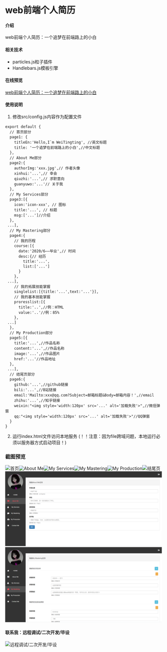 # web前端个人简历

#### 介绍
web前端个人简历：一个追梦在前端路上的小白

#### 相关技术
- particles.js粒子插件
- Handlebars.js模板引擎


#### 在线预览
[web前端个人简历：一个追梦在前端路上的小白](http://wttandroid.gitee.io/wttandroid.github.io/)

#### 使用说明
1.  修改src/config.js内容作为配置文件

```
export default {
  // 首页部分
  page1: {
    titleEn:'Hello,I`m WeiTingting', //英文标题
    title: '一个追梦在前端路上的小白',//中文标题
  },
  // About Me部分
  page2:{
    authorImg:'xxx.jpg',// 作者头像
    xinhui:'...',// 幸会
    qiuzhi:'...',// 求职意向
    guanyuwo:'...'// 关于我
  },
  // My Services部分
  page3:[{
    icon:'icon-xxx', // 图标
    title:'...', // 标题
    msg:['...']//介绍
  },
 ...],
  // My Mastering部分
  page4:{
    // 我的历程
    course:[{
      date:'2020/6——毕业',// 时间
      desc:{// 经历
        title:'...',
        list:['...']
      }
    },
 ...],
    // 我的拓展技能掌握
    singlelist:[{title:'...',text:'...'}],
    // 我的基本技能掌握
    proresslist:[{
      title:'..',//例：HTML
      value:'..'//例：85%
    },
 ...]
  },
  // My Production部分
  page5:[{
    title:'...',//作品名称
    content:'...',//作品名称
    image:'...',//作品图片
    href:'...'//作品地址
  },
 ...],
  // 结尾页部分
  page6:{
    github:'...',//github链接
    bili:'...',//B站链接
    email:'Mailto:xxx@qq.com?Subject=邮箱标题&Body=邮箱内容！',//email
    zhihu:'...',//知乎链接
    weixin:"<img style='width:120px' src='...' alt='加载失败'>",//微信弹窗
    qq:"<img style='width:120px' src='...' alt='加载失败'>"//QQ弹窗
  }
}
```

2.  运行index.html文件访问本地服务  (！！注意：因为file跨域问题，本地运行必须以服务器方式启动项目！)



### 截图预览

![首页](https://images.gitee.com/uploads/images/2020/0722/194832_8b05a480_5641265.png "1.png")![About Me](https://images.gitee.com/uploads/images/2020/0722/194851_9fc98b82_5641265.png "2.png")![My Services](https://images.gitee.com/uploads/images/2020/0722/194909_f35f4738_5641265.png "3.png")![My Mastering](https://images.gitee.com/uploads/images/2020/0722/195119_1e54b805_5641265.png "4.png")![My Production](https://images.gitee.com/uploads/images/2020/0722/194926_268983f1_5641265.png "5.png")![结尾页](https://images.gitee.com/uploads/images/2020/0722/194947_d623e840_5641265.png "6.png")
![后台](src/img/%E5%BE%AE%E4%BF%A1%E6%88%AA%E5%9B%BE_20230707225052.png)
![后台](src/img/%E5%BE%AE%E4%BF%A1%E6%88%AA%E5%9B%BE_20230707225113.png)

#### 联系我：远程调试/二次开发/毕设

![远程调试/二次开发/毕设](https://gitee.com/wttAndroid/online-learning-platform/raw/master/public/static/weixin.jpg)